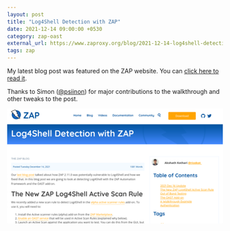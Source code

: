 ```yaml
---
layout: post
title: "Log4Shell Detection with ZAP"
date: 2021-12-14 09:00:00 +0530
category: zap-oast
external_url: https://www.zaproxy.org/blog/2021-12-14-log4shell-detection-with-zap/
tags: zap
---
```


My latest blog post was featured on the ZAP website. You can [click here to read it]({{page.external_url}}).

Thanks to Simon ([@psiinon](https://twitter.com/psiinon)) for major contributions to the walkthrough and other tweaks to the post.

[![ZAP Blog Screenshot](/assets/images/zap-blog-detecting-log4shell.png)]({{page.external_url}})
